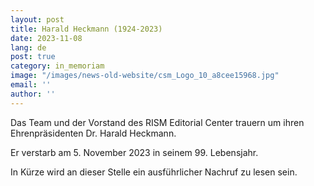 ```yaml
---
layout: post
title: Harald Heckmann (1924-2023)
date: 2023-11-08
lang: de
post: true
category: in_memoriam
image: "/images/news-old-website/csm_Logo_10_a8cee15968.jpg"
email: ''
author: ''
---
```


Das Team und der Vorstand des RISM Editorial Center trauern um ihren Ehrenpräsidenten Dr. Harald Heckmann.

Er verstarb am 5. November 2023 in seinem 99. Lebensjahr.

In Kürze wird an dieser Stelle ein ausführlicher Nachruf zu lesen sein.

&nbsp;  
&nbsp;  
&nbsp;
